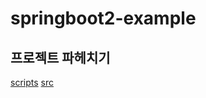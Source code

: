 # springboot2-example
## 프로젝트 파헤치기

[scripts](https://github.com/nwerl/springboot2-example/tree/master/scripts)
[src](https://github.com/nwerl/springboot2-example/tree/master/src)
